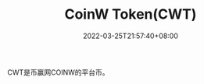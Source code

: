 ﻿---
weight: 
title: "CoinW Token(CWT)"
description: "CWT是币赢网COINW的平台币"
date: 2022-03-25T21:57:40+08:00
lastmod: 2022-03-25T16:45:40+08:00
draft: false
authors: ["Metabd"]
featuredImage: "coinw-tokencwt.webp"
link: ""
tags: ["数字代币","CoinW Token(CWT)"]
categories: ["navigation"]
navigation: ["数字代币"]
lightgallery: true
toc: true
pinned: false
recommend: false
recommend1: false
---
CWT是币赢网COINW的平台币。
